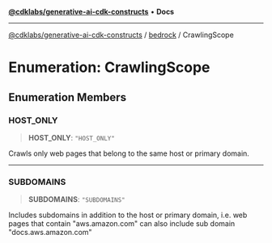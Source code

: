 [**@cdklabs/generative-ai-cdk-constructs**](../../../README.md) • **Docs**

***

[@cdklabs/generative-ai-cdk-constructs](../../../README.md) / [bedrock](../README.md) / CrawlingScope

# Enumeration: CrawlingScope

## Enumeration Members

### HOST\_ONLY

> **HOST\_ONLY**: `"HOST_ONLY"`

Crawls only web pages that belong to the same host or primary domain.

***

### SUBDOMAINS

> **SUBDOMAINS**: `"SUBDOMAINS"`

Includes subdomains in addition to the host or primary domain, i.e.
web pages that contain "aws.amazon.com" can also include
sub domain "docs.aws.amazon.com"
